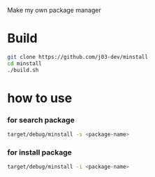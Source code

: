 Make my own package manager

# Build
```sh
git clone https://github.com/j03-dev/minstall
cd minstall
./build.sh
```


# how to use
### for search package
```bash
target/debug/minstall -s <package-name>
```

### for install package
```bash
target/debug/minstall -i <package-name>
```
